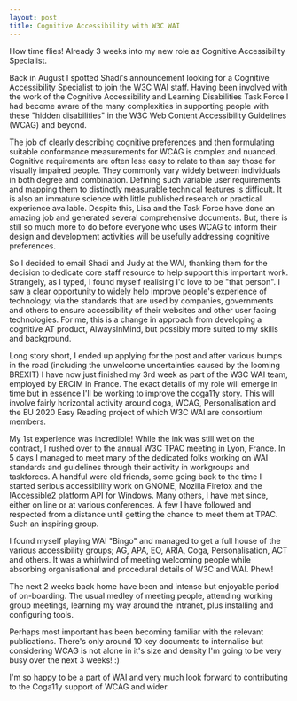 ```yaml
---
layout: post
title: Cognitive Accessibility with W3C WAI
---
```


<div class="message">
How time flies! Already 3 weeks into my new role as Cognitive Accessibility Specialist.
</div>

Back in August I spotted Shadi's announcement looking for a Cognitive Accessibility Specialist to join the W3C WAI staff. Having been involved with the work of the Cognitive Accessibility and Learning Disabilities Task Force I had become aware of the many complexities in supporting people with these "hidden disabilities" in the W3C Web Content Accessibility Guidelines (WCAG) and beyond.

The job of clearly describing cognitive preferences and then formulating suitable conformance measurements for WCAG is complex and nuanced. Cognitive requirements are often less easy to relate to than say those for visually impaired people. They commonly vary widely between individuals in both degree and combination. Defining such variable user requirements and mapping them to distinctly measurable technical features is difficult. It is also an immature science with little published research or practical experience available. Despite this, Lisa and the Task Force have done an amazing job and generated several comprehensive documents. But, there is still so much more to do before everyone who uses WCAG to inform their design and development activities will be usefully addressing cognitive preferences.

So I decided to email Shadi and Judy at the WAI, thanking them for the decision to dedicate core staff resource to help support this important work. Strangely, as I typed, I found myself realising I'd love to be "that person". I saw a clear opportunity to widely help improve people's experience of technology, via the standards that are used by companies, governments and others to ensure accessibility of their websites and other user facing technologies. For me, this is a change in approach from developing a cognitive AT product, AlwaysInMind, but possibly more suited to my skills and background.

Long story short, I ended up applying for the post and after various bumps in the road (including the unwelcome uncertainties caused by the looming BREXIT) I have now just finished my 3rd week as part of the W3C WAI team, employed by ERCIM in France. The exact details of my role will emerge in time but in essence I'll be working to improve the coga11y story. This will involve fairly horizontal activity around coga, WCAG, Personalisation and the EU 2020 Easy Reading project of which W3C WAI are consortium members.

My 1st experience was incredible! While the ink was still wet on the contract, I rushed over to the annual W3C TPAC meeting in Lyon, France. In 5 days I managed to meet many of the dedicated folks working on WAI standards and guidelines through their activity in workgroups and taskforces. A handful were old friends, some going back to the time I started serious accessibility work on GNOME, Mozilla Firefox and the IAccessible2 platform API for Windows. Many others, I have met since, either on line or at various conferences. A few I have followed and respected from a distance until getting the chance to meet them at TPAC. Such an inspiring group.

I found myself playing WAI "Bingo" and managed to get a full house of the various accessibility groups; AG, APA, EO, ARIA, Coga, Personalisation, ACT and others. It was a whirlwind of meeting welcoming people while absorbing organisational and procedural details of W3C and WAI. Phew!

The next 2 weeks back home have been and intense but enjoyable period of on-boarding. The usual medley of meeting people, attending working group meetings, learning my way around the intranet, plus installing and configuring tools.

Perhaps most important has been becoming familiar with the relevant publications. There's only around 10 key documents to internalise but considering WCAG is not alone in it's size and density I'm going to be very busy over the next 3 weeks! :)

I'm so happy to be a part of WAI and very much look forward to contributing to the Coga11y support of WCAG and wider.
